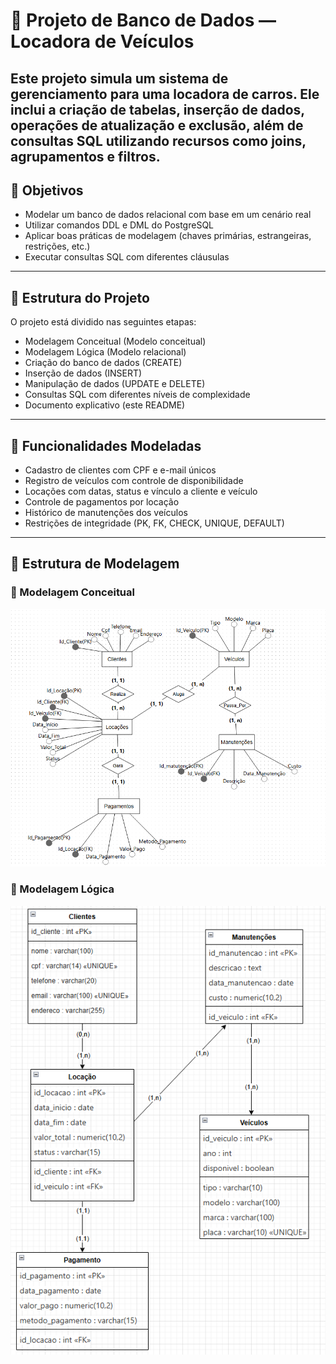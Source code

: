 # 🚗 Projeto de Banco de Dados — Locadora de Veículos

Este projeto simula um sistema de gerenciamento para uma locadora de carros. Ele inclui a criação de tabelas, inserção de dados, operações de atualização e exclusão, além de consultas SQL utilizando recursos como joins, agrupamentos e filtros.
---

## 📌 Objetivos

- Modelar um banco de dados relacional com base em um cenário real
- Utilizar comandos DDL e DML do PostgreSQL
- Aplicar boas práticas de modelagem (chaves primárias, estrangeiras, restrições, etc.)
- Executar consultas SQL com diferentes cláusulas
---

## 📂 Estrutura do Projeto

O projeto está dividido nas seguintes etapas:

- Modelagem Conceitual (Modelo conceitual)
- Modelagem Lógica (Modelo relacional)
- Criação do banco de dados (CREATE)
- Inserção de dados (INSERT)
- Manipulação de dados (UPDATE e DELETE)
- Consultas SQL com diferentes níveis de complexidade
- Documento explicativo (este README)
---

## 📌 Funcionalidades Modeladas

- Cadastro de clientes com CPF e e-mail únicos
- Registro de veículos com controle de disponibilidade
- Locações com datas, status e vínculo a cliente e veículo
- Controle de pagamentos por locação
- Histórico de manutenções dos veículos
- Restrições de integridade (PK, FK, CHECK, UNIQUE, DEFAULT)
---

## 🔗 Estrutura de Modelagem

### 📘 Modelagem Conceitual

![Modelagem Conceitual](midia/Modelos/Conceitual.png)

### 📘 Modelagem Lógica

![Modelagem Conceitual](midia/modelos/Logico.png)